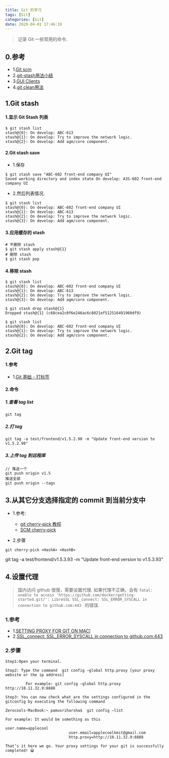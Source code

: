 ```yaml
---
title: Git 的学习
tags: [Git]
categories: [Git]
date: 2020-04-01 17:46:19
---
```


> 记录 Git 一些常用的命令.

<!-- more -->



## 0.参考
* 1.[Git scm](https://git-scm.com/)
* 2.[git-stash用法小结](https://www.cnblogs.com/tocy/p/git-stash-reference.html)
* 3.[GUI Clients](https://git-scm.com/download/gui/mac)
* 4.[git clean用法](https://www.cnblogs.com/lsgxeva/p/8540476.html)

## 1.Git stash

#### 1.显示 Git Stash 列表

```
$ git stash list
stash@{0}: On develop: ABC-613
stash@{1}: On develop: Try to improve the network logic.
stash@{2}: On develop: Add agm/core component.

```

#### 2.Git stash save

* 1.保存

```
$ git stash save "ABC-602 front-end company UI"
Saved working directory and index state On develop: A3S-602 front-end company UI

```

* 2.然后列表情况.

```
$ git stash list
stash@{0}: On develop: ABC-602 front-end company UI
stash@{1}: On develop: ABC-613
stash@{2}: On develop: Try to improve the network logic.
stash@{3}: On develop: Add agm/core component.

```

#### 3.应用缓存的 stash 

```
# 不删除 stash
$ git stash apply stash@{1}
# 删除 stash
$ git stash pop

```

#### 4.移除 stash

```
$ git stash list
stash@{0}: On develop: ABC-602 front-end company UI
stash@{1}: On develop: ABC-613
stash@{2}: On develop: Try to improve the network logic.
stash@{3}: On develop: Add agm/core component.

$ git stash drop stash@{1}
Dropped stash@{1} (c68cea2c0f6e246ac6c8021ef512516491960df9)

$ git stash list
stash@{0}: On develop: ABC-602 front-end company UI
stash@{1}: On develop: Try to improve the network logic.
stash@{2}: On develop: Add agm/core component.

```

## 2.Git tag

#### 1.参考
* 1.[Git 基础 - 打标签](https://git-scm.com/book/zh/v2/Git-%E5%9F%BA%E7%A1%80-%E6%89%93%E6%A0%87%E7%AD%BE)


#### 2.命令
##### 1.查看 tag list


```
git tag

```


##### 2.打 tag

```
git tag -a test/frontend/v1.5.2.90 -m "Update front-end version to v1.5.2.90"
```

##### 3.上传 tag 到远程库

```
// 推送一个
git push origin v1.5
推送全部
git push origin --tags
```


## 3.从其它分支选择指定的 commit 到当前分支中

* 1.参考:
	* [git cherry-pick 教程](http://www.ruanyifeng.com/blog/2020/04/git-cherry-pick.html)
	* [SCM cherry-pick](https://git-scm.com/docs/git-cherry-pick)

* 2.步骤

```
git cherry-pick <HashA> <HashB>
``` 







git tag -a test/frontend/v1.5.3.93 -m "Update front-end version to v1.5.3.93"




## 4.设置代理

> 国内访问 github 很慢，需要设置代理.
> 如果代理不正确，会有 `fatal: unable to access 'https://github.com/docker/getting-started.git/': LibreSSL SSL_connect: SSL_ERROR_SYSCALL in connection to github.com:443 ` 的错误.

###  1.参考
* 1.[SETTING PROXY FOR GIT ON MAC!](https://shellzero.wordpress.com/2012/05/30/setting-proxy-for-git-on-mac/)
* 2.[SSL_connect: SSL_ERROR_SYSCALL in connection to github.com:443](https://stackoverflow.com/a/49789726/5237440)

### 2.步骤

```
Step1:Open your terminal.

Step2: Type the command  git config –global http.proxy [your proxy website or the ip address]

         For example: git config –global http.proxy http://10.11.32.9:8888

Step3: You can now check what are the settings configured in the gitconfig by executing the following command

Zerocools-MacBook:~ pamusriharsha$  git config –list

For example: It would be something as this

user.name=applecool
                            user.email=applecoolkmit@gmail.com
                            http.proxy=http://10.11.32.9:8888

That’s it here we go. Your proxy settings for your git is successfully completed! 😀
```




